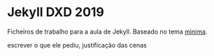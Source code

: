 # Jekyll DXD 2019

Ficheiros de trabalho para a aula de Jekyll.
Baseado no tema [minima](https://github.com/jekyll/minima).

escrever o que ele pediu, justificação das cenas